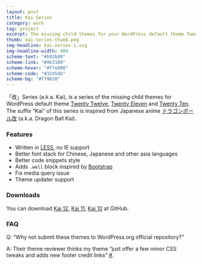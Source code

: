 ```yaml
---
layout: post
title: Kai Series
category: work
tag: project
excerpt: The missing child themes for your WordPress default theme Twenty Twelve, Twenty Eleven and Twenty Ten
thumb: kai-series-thumb.png
img-headline: kai-series-i.svg
img-headline-width: 400
scheme-text: "#b93b00"
scheme-link: "#9b3100"
scheme-hover: "#ffe000"
scheme-code: "#32d5db"
scheme-bg: "#ff9610"
---
```


<p class=margin-fix>「改」Series (a.k.a. Kai), is a series of the missing child themes for WordPress default theme <a href="http://wordpress.org/extend/themes/twentytwelve">Twenty Twelve</a>, <a href="http://wordpress.org/extend/themes/twentyeleven">Twenty Eleven</a> and <a href="http://wordpress.org/extend/themes/twentyten">Twenty Ten</a>. The suffix “Kai” of this series is inspired from Japanese anime <a href="http://www.toei-anim.co.jp/tv/dragon_kai/">ドラゴンボール改</a> (a.k.a. Dragon Ball Kai).</p>

<h3>Features</h3>
<ul>
  <li>Written in <a href="http://lesscss.org/">LESS</a>, no IE support</li>
  <li>Better font stack for Chinese, Japanese and other asia languages</li>
  <li>Better code snippets style</li>
  <li>Adds <code>.well</code> block inspired by <a href="http://getbootstrap.com/">Bootstrap</a></li>
  <li>Fix media query issue</li>
  <li>Theme updater support</li>
</ul>

<h3>Downloads</h3>
<p>You can download
<a href="https://github.com/sparanoid/kai-12">Kai 12</a>,
<a href="https://github.com/sparanoid/kai-11">Kai 11</a>,
<a href="https://github.com/sparanoid/kai-10">Kai 10</a> at GitHub.</p>

<h3>FAQ</h3>
<p>Q: “Why not submit these themes to WordPress.org official repository?”</p>
<p>A: Their theme reviewer thinks my theme “just offer a few minor CSS tweaks and adds new footer credit links” <a href="http://themes.trac.wordpress.org/ticket/10728">#</a>.</p>
